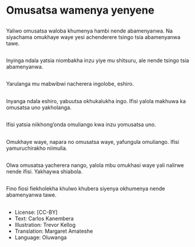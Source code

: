 # Omusatsa wamenya yenyene

##
Yaliwo omusatsa waloba
khumenya hambi nende
abamenyanwa.
Na siyachama
omukhaye waye yesi
achenderere tsingo tsia
abamenyanwa tawe.


##
Inyinga ndala yatsia
niombakha inzu yiye
mu shitsuru, ale nende
tsingo tsia
abamenyanwa.


##
Yarulanga mu mabwibwi
nacherera ingolobe,
eshiro.


##
Inyanga ndala eshiro,
yabuutsa okhukalukha
ingo.
Ifisi yalola makhuwa ka
omusatsa uno
yakholanga.


##
Ifisi yatsia
niikhong’onda
omuliango kwa inzu
yomusatsa uno.


##
Omukhaye waye,
napara no omusatsa
waye, yafungula
omuliango.
Ifisi yamuruchirakho
niimulia.


##
Olwa omusatsa
yacherera nango, yalola
mbu omukhasi waye
yali nalirwe nende ifisi.
Yakhaywa shiabola.


##
Fino fiosi fiekholekha
khulwo khubera siyenya
okhumenya nende
abamenyanwa tawe.


##
* License: [CC-BY]
* Text: Carlos Kanembera
* Illustration: Trevor Kellog
* Translation: Margaret Amateshe
* Language: Oluwanga

